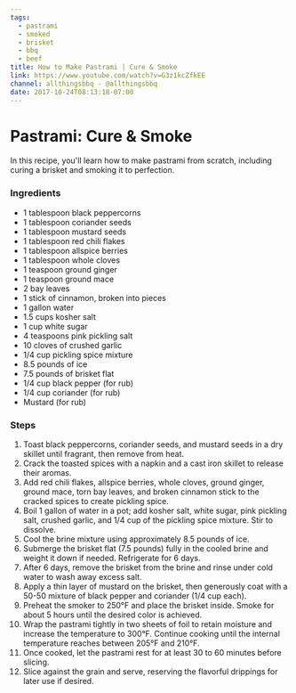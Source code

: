 ```yaml
---
tags:
  - pastrami
  - smoked
  - brisket
  - bbq
  - beef
title: How to Make Pastrami | Cure & Smoke
link: https://www.youtube.com/watch?v=G3z1kcZfkEE
channel: allthingsbbq - @allthingsbbq
date: 2017-10-24T08:13:18-07:00
---
```


# Pastrami:  Cure & Smoke
In this recipe, you'll learn how to make pastrami from scratch, including curing a brisket and smoking it to perfection.
### Ingredients
- 1 tablespoon black peppercorns
- 1 tablespoon coriander seeds
- 1 tablespoon mustard seeds
- 1 tablespoon red chili flakes
- 1 tablespoon allspice berries
- 1 tablespoon whole cloves
- 1 teaspoon ground ginger
- 1 teaspoon ground mace
- 2 bay leaves
- 1 stick of cinnamon, broken into pieces
- 1 gallon water
- 1.5 cups kosher salt
- 1 cup white sugar
- 4 teaspoons pink pickling salt
- 10 cloves of crushed garlic
- 1/4 cup pickling spice mixture
- 8.5 pounds of ice
- 7.5 pounds of brisket flat
- 1/4 cup black pepper (for rub)
- 1/4 cup coriander (for rub)
- Mustard (for rub)

### Steps
1. Toast black peppercorns, coriander seeds, and mustard seeds in a dry skillet until fragrant, then remove from heat.
2. Crack the toasted spices with a napkin and a cast iron skillet to release their aromas.
3. Add red chili flakes, allspice berries, whole cloves, ground ginger, ground mace, torn bay leaves, and broken cinnamon stick to the cracked spices to create pickling spice.
4. Boil 1 gallon of water in a pot; add kosher salt, white sugar, pink pickling salt, crushed garlic, and 1/4 cup of the pickling spice mixture. Stir to dissolve.
5. Cool the brine mixture using approximately 8.5 pounds of ice.
6. Submerge the brisket flat (7.5 pounds) fully in the cooled brine and weight it down if needed. Refrigerate for 6 days.
7. After 6 days, remove the brisket from the brine and rinse under cold water to wash away excess salt.
8. Apply a thin layer of mustard on the brisket, then generously coat with a 50-50 mixture of black pepper and coriander (1/4 cup each).
9. Preheat the smoker to 250°F and place the brisket inside. Smoke for about 5 hours until the desired color is achieved.
10. Wrap the pastrami tightly in two sheets of foil to retain moisture and increase the temperature to 300°F. Continue cooking until the internal temperature reaches between 205°F and 210°F.
11. Once cooked, let the pastrami rest for at least 30 to 60 minutes before slicing.
12. Slice against the grain and serve, reserving the flavorful drippings for later use if desired.